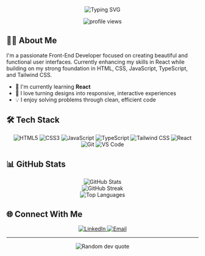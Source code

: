 <div align="center">
  <img src="https://readme-typing-svg.herokuapp.com?font=Fira+Code&size=32&duration=3000&pause=1000&color=0366D6&center=true&vCenter=true&width=600&lines=Hi+there%2C+I'm+Natan!;Front-End+Developer;Building+beautiful+web+experiences" alt="Typing SVG" />
</div>

<p align="center">
  <img src="https://komarev.com/ghpvc/?username=devlnatan&label=Profile%20views&color=0e75b6&style=flat" alt="profile views" />
</p>

## 👨‍💻 About Me

I'm a passionate Front-End Developer focused on creating beautiful and functional user interfaces. Currently enhancing my skills in React while building on my strong foundation in HTML, CSS, JavaScript, TypeScript, and Tailwind CSS.

- 🌱 I'm currently learning **React**
- 🚀 I love turning designs into responsive, interactive experiences
- 💡 I enjoy solving problems through clean, efficient code

## 🛠️ Tech Stack

<p align="center">
  <img src="https://img.shields.io/badge/HTML5-E34F26?style=for-the-badge&logo=html5&logoColor=white" alt="HTML5" />
  <img src="https://img.shields.io/badge/CSS3-1572B6?style=for-the-badge&logo=css3&logoColor=white" alt="CSS3" />
  <img src="https://img.shields.io/badge/JavaScript-F7DF1E?style=for-the-badge&logo=javascript&logoColor=black" alt="JavaScript" />
  <img src="https://img.shields.io/badge/TypeScript-3178C6?style=for-the-badge&logo=typescript&logoColor=white" alt="TypeScript" />
  <img src="https://img.shields.io/badge/Tailwind_CSS-38B2AC?style=for-the-badge&logo=tailwind-css&logoColor=white" alt="Tailwind CSS" />
  <img src="https://img.shields.io/badge/React-61DAFB?style=for-the-badge&logo=react&logoColor=black" alt="React" />
  <img src="https://img.shields.io/badge/Git-F05032?style=for-the-badge&logo=git&logoColor=white" alt="Git" />
  <img src="https://img.shields.io/badge/VS_Code-007ACC?style=for-the-badge&logo=visual-studio-code&logoColor=white" alt="VS Code" />
</p>

## 📊 GitHub Stats

<div align="center">
  <img src="https://github-readme-stats.vercel.app/api?username=devlnatan&show_icons=true&theme=tokyonight" alt="GitHub Stats" />
</div>

<div align="center">
  <img src="https://github-readme-streak-stats.herokuapp.com/?user=devlnatan&theme=tokyonight" alt="GitHub Streak" />
</div>

<div align="center">
  <img src="https://github-readme-stats.vercel.app/api/top-langs/?username=devlnatan&layout=compact&theme=tokyonight" alt="Top Languages" />
</div>

## 🌐 Connect With Me

<p align="center">
  <a href="https://linkedin.com/in/lucianonatan" target="_blank">
    <img src="https://img.shields.io/badge/LinkedIn-0077B5?style=for-the-badge&logo=linkedin&logoColor=white" alt="LinkedIn" />
  </a>
  <a href="mailto:lnatan.dev@gmail.com">
    <img src="https://img.shields.io/badge/Email-D14836?style=for-the-badge&logo=gmail&logoColor=white" alt="Email" />
  </a>
</p>

---

<div align="center">
  <img src="https://quotes-github-readme.vercel.app/api?type=horizontal&theme=tokyonight" alt="Random dev quote" />
</div>

<canvas id="gameCanvas"></canvas>

<script>
const canvas = document.getElementById("gameCanvas");
const ctx = canvas.getContext("2d");
canvas.width = window.innerWidth;
canvas.height = window.innerHeight;

let particles = [];

class Particle {
  constructor(x, y) {
    this.x = x;
    this.y = y;
    this.size = Math.random() * 5 + 2;
    this.speedX = Math.random() * 3 - 1.5;
    this.speedY = Math.random() * 3 - 1.5;
  }
  update() {
    this.x += this.speedX;
    this.y += this.speedY;
    if (this.size > 0.2) this.size -= 0.1;
  }
  draw() {
    ctx.fillStyle = "#38B2AC";
    ctx.beginPath();
    ctx.arc(this.x, this.y, this.size, 0, Math.PI * 2);
    ctx.fill();
  }
}

function handleParticles() {
  for (let i = 0; i < particles.length; i++) {
    particles[i].update();
    particles[i].draw();
    if (particles[i].size <= 0.2) {
      particles.splice(i, 1);
      i--;
    }
  }
}

window.addEventListener("mousemove", function (event) {
  for (let i = 0; i < 5; i++) {
    particles.push(new Particle(event.x, event.y));
  }
});

function animate() {
  ctx.clearRect(0, 0, canvas.width, canvas.height);
  handleParticles();
  requestAnimationFrame(animate);
}
animate();
</script>

